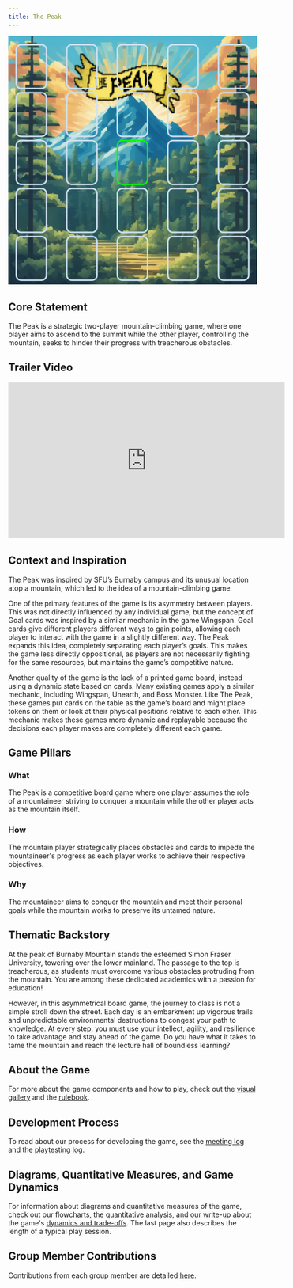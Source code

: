 ```yaml
---
title: The Peak
---
```


![board.png](board.png)

## Core Statement

The Peak is a strategic two-player mountain-climbing game, where one player aims to ascend to the summit while the other player, controlling the mountain, seeks to hinder their progress with treacherous obstacles.

## Trailer Video

<div style="text-align: center;"><iframe width="560" height="315" src="https://www.youtube.com/embed/cKfAqjg-BXE?si=ccU2Rh9fQIZpJ7iy" title="YouTube video player" frameborder="0" allow="accelerometer; autoplay; clipboard-write; encrypted-media; gyroscope; picture-in-picture; web-share" referrerpolicy="strict-origin-when-cross-origin" allowfullscreen></iframe></div>

## Context and Inspiration

The Peak was inspired by SFU’s Burnaby campus and its unusual location atop a mountain, which led to the idea of a mountain-climbing game.

One of the primary features of the game is its asymmetry between players. This was not directly influenced by any individual game, but the concept of Goal cards was inspired by a similar mechanic in the game Wingspan. Goal cards give different players different ways to gain points, allowing each player to interact with the game in a slightly different way. The Peak expands this idea, completely separating each player’s goals. This makes the game less directly oppositional, as players are not necessarily fighting for the same resources, but maintains the game’s competitive nature.

Another quality of the game is the lack of a printed game board, instead using a dynamic state based on cards. Many existing games apply a similar mechanic, including Wingspan, Unearth, and Boss Monster. Like The Peak, these games put cards on the table as the game’s board and might place tokens on them or look at their physical positions relative to each other. This mechanic makes these games more dynamic and replayable because the decisions each player makes are completely different each game.

## Game Pillars

### What

The Peak is a competitive board game where one player assumes the role of a mountaineer striving to conquer a mountain while the other player acts as the mountain itself.

### How

The mountain player strategically places obstacles and cards to impede the mountaineer's progress as each player works to achieve their respective objectives.

### Why

The mountaineer aims to conquer the mountain and meet their personal goals while the mountain works to preserve its untamed nature.

## Thematic Backstory

At the peak of Burnaby Mountain stands the esteemed Simon Fraser University, towering over the lower mainland. The passage to the top is treacherous, as students must overcome various obstacles protruding from the mountain. You are among these dedicated academics with a passion for education!

However, in this asymmetrical board game, the journey to class is not a simple stroll down the street. Each day is an embarkment up vigorous trails and unpredictable environmental destructions to congest your path to knowledge. At every step, you must use your intellect, agility, and resilience to take advantage and stay ahead of the game. Do you have what it takes to tame the mountain and reach the lecture hall of boundless learning?

## About the Game

For more about the game components and how to play, check out the [visual gallery](visual-gallery.md) and the [rulebook](rulebook.md).

## Development Process

To read about our process for developing the game, see the [meeting log](minutes.md) and the [playtesting log](playtest-log.md).

## Diagrams, Quantitative Measures, and Game Dynamics

For information about diagrams and quantitative measures of the game, check out our [flowcharts](flowcharts.md), the [quantitative analysis](analysis.md), and our write-up about the game's [dynamics and trade-offs](game-dynamics.md). The last page also describes the length of a typical play session.

## Group Member Contributions

Contributions from each group member are detailed [here](contributions.md).
